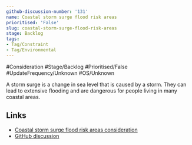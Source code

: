 ```yaml
---
github-discussion-number: '131'
name: Coastal storm surge flood risk areas
prioritised: 'False'
slug: coastal-storm-surge-flood-risk-areas
stage: Backlog
tags:
- Tag/Constraint
- Tag/Environmental
---
```


#Consideration #Stage/Backlog #Prioritised/False #UpdateFrequency/Unknown #OS/Unknown

A storm surge is a change in sea level that is caused by a storm. They can lead to extensive flooding and are dangerous for people living in many coastal areas.

## Links

* [Coastal storm surge flood risk areas consideration](https://design.planning.data.gov.uk/planning-consideration/coastal-storm-surge-flood-risk-areas)
* [GitHub discussion](https://github.com/digital-land/data-standards-backlog/discussions/131)